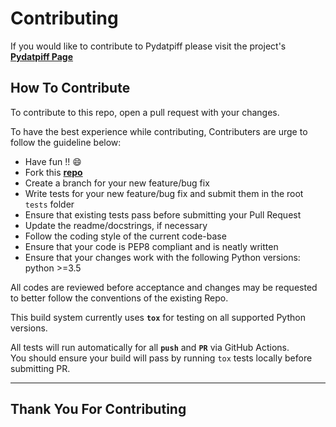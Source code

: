 # Contributing

If you would like to contribute to Pydatpiff please visit the project's
[**Pydatpiff Page**][pydatpiff_repo]

## How To Contribute

To contribute to this repo, open a pull request with
your changes. 

To have the best experience while contributing, Contributers are urge to follow the guideline below:

* Have fun !! :smile:
* Fork this [**repo**][pydatpiff_repo]
* Create a branch for your new feature/bug fix
* Write tests for your new feature/bug fix and submit them in the root `tests` folder
* Ensure that existing tests pass before submitting your Pull Request
* Update the readme/docstrings, if necessary
* Follow the coding style of the current code-base
* Ensure that your code is PEP8 compliant and is neatly written
* Ensure that your changes work with the following Python versions: python >=3.5 


  
All codes are reviewed before acceptance and changes may be requested to better
follow the conventions of the existing Repo.

This build system currently uses **`tox`** for testing on all supported Python versions.

All tests will run automatically for all **`push`** and **`PR`** via GitHub Actions.  
You should ensure your build will pass by running `tox` tests locally before submitting PR.

---

## Thank You For Contributing 
[pydatpiff_repo]:https://github.com/cbedroid/pydatpiff
